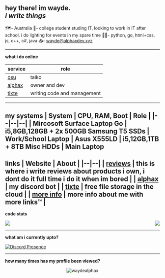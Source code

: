 hey there! im **wayde**.  
***i write things***
-------
🗺️- Australia
🏢- college student studing IT, looking to work in IT after school. i do lighting for events in my spare time
👨‍💻- python, go, html+css, js, c++, c#, java
📤- wayde@alphaxdev.xyz

------------
**what i do online**

| service |  role 
|--|--|
| [osu](https://github.com/ppy/osu)  |  taiko |
| [alphax](https://bot.alphaxdev.xyz) | owner and dev  |
| [tixte](tixte.com) | writing code and management  |
------------
**my systems**
| System | CPU, RAM, Boot | Role |
|--|--|--|
| Mircosoft Surface Laptop Go | i5,8GB,128GB + 2x 500GB Samsung T5 SSDs | Work/School Laptop
| Asus X555LD | i5,12GB,1TB + 8TB Misc HDDs | Main Laptop
------------
**links**
| Website | About |
|--|--|
| [reviews](https://reviews.wayde.me) | this is where i write reviews about products i own, i dont do it full time i do it when im bored |
| [alphax](https://bot.alphaxdev.xyz) | my discord bot |
| [tixte](https://tixte.com) | free file storage in the cloud |
| [more info](https://me.wayde.codes) | more info about me with more links:tm: |
------------
**code stats**

<a align="center" href="https://github.com/anuraghazra/github-readme-stats">
  <img align="center" src="https://github-readme-stats.vercel.app/api?username=waydealphax&count_private=true&theme=synthwave&show_icons=false" /> 
  <img align="right" src="https://github-readme-stats.vercel.app/api/top-langs/?username=waydealphax&layout=compact&theme=synthwave&count_private=true&exclude_repo=me.wayde.codes,Custom-StreamCompanion-Overlays" />
</a>

------------

**what am i currently upto?**

[![Discord Presence](https://lanyard-profile-readme.vercel.app/api/215734218632855552)](https://discord.com/users/215734218632855552)


------------

**how many times has my profile been viewed?**

 <p align="center"> <img src="https://komarev.com/ghpvc/?username=waydealphax&label=Profile%20views&color=00ffff&style=flat" alt="waydealphax" /> </p>
 


